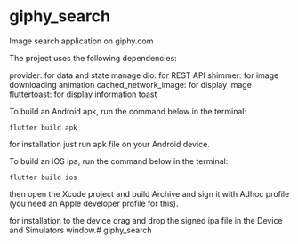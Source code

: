 # giphy_search

 Image search application on giphy.com


 The project uses the following dependencies:

   provider: for data and state manage
   dio: for REST API
   shimmer: for image downloading animation
   cached_network_image: for display image
   fluttertoast: for display information toast



 To build an Android apk, run the command below in the terminal:

    flutter build apk

  for installation just run apk file on your Android device.


 To build an iOS ipa, run the command below in the terminal:

    flutter build ios

  then open the Xcode project and build Archive and sign it with Adhoc profile (you need an Apple developer profile for this).

  for installation to the device drag and drop the signed ipa file in the Device and Simulators window.# giphy_search
